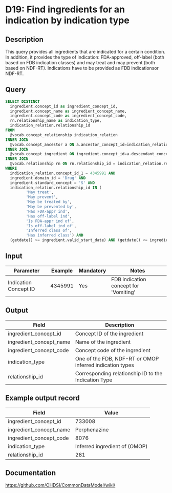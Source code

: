 <!---
Group:drug
Name:D19 Find ingredients for an indication by indication type
Author:Patrick Ryan
CDM Version: 5.3
-->

# D19: Find ingredients for an indication by indication type

## Description
This query provides all ingredients that are indicated for a certain condition. In addition, it provides the type of indication: FDA-approved, off-label (both based on FDB indication classes) and may treat and may prevent (both based on NDF-RT). Indications have to be provided as FDB indicationsor NDF-RT.

## Query
```sql
SELECT DISTINCT
  ingredient.concept_id as ingredient_concept_id,
  ingredient.concept_name as ingredient_concept_name,
  ingredient.concept_code as ingredient_concept_code,
  rn.relationship_name as indication_type,
  indication_relation.relationship_id
FROM
  @vocab.concept_relationship indication_relation
INNER JOIN
  @vocab.concept_ancestor a ON a.ancestor_concept_id=indication_relation.concept_id_2
INNER JOIN
  @vocab.concept ingredient ON ingredient.concept_id=a.descendant_concept_id
INNER JOIN
  @vocab.relationship rn ON rn.relationship_id = indication_relation.relationship_id
WHERE
  indication_relation.concept_id_1 = 4345991 AND
  ingredient.domain_id = 'Drug' AND
  ingredient.standard_concept = 'S' AND
  indication_relation.relationship_id IN (
         'May treat',
         'May prevent',
         'May be treated by',
         'May be prevented by',
         'Has FDA-appr ind',
         'Has off-label ind',
         'Is FDA-appr ind of',
         'Is off-label ind of',
         'Inferred class of',
         'Has inferred class') AND
  (getdate() >= ingredient.valid_start_date) AND (getdate() <= ingredient.valid_end_date);
```

## Input

| Parameter |  Example |  Mandatory |  Notes |
| --- | --- | --- | --- |
|  Indication Concept ID |  4345991 |  Yes | FDB indication concept for 'Vomiting' |

## Output

|  Field |  Description |
| --- | --- |
|  ingredient_concept_id |  Concept ID of the ingredient |
|  ingredient_concept_name |  Name of the ingredient |
|  ingredient_concept_code |  Concept code of the ingredient |
|  indication_type |  One of the FDB, NDF-RT or OMOP inferred indication types |
|  relationship_id |  Corresponding relationship ID to the Indication Type |

## Example output record

|  Field |  Value |
| --- | --- |
|  ingredient_concept_id |  733008 |
|  ingredient_concept_name |  Perphenazine |
|  ingredient_concept_code |  8076 |
|  indication_type |  Inferred ingredient of (OMOP) |
|  relationship_id |  281 |

## Documentation
https://github.com/OHDSI/CommonDataModel/wiki/
